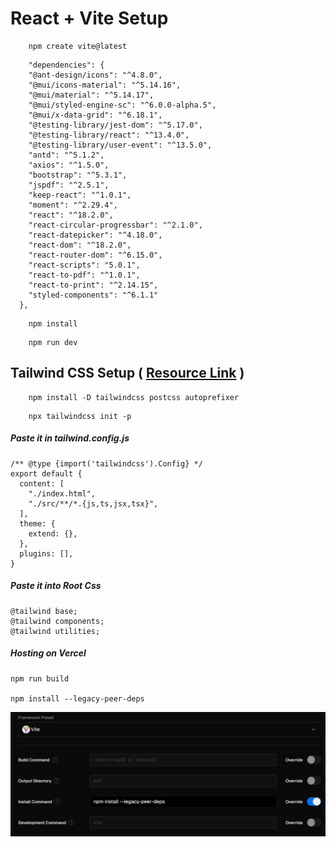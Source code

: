 
# React + Vite Setup
```
    npm create vite@latest
```
```
    "dependencies": {
    "@ant-design/icons": "^4.8.0",
    "@mui/icons-material": "^5.14.16",
    "@mui/material": "^5.14.17",
    "@mui/styled-engine-sc": "^6.0.0-alpha.5",
    "@mui/x-data-grid": "^6.18.1",
    "@testing-library/jest-dom": "^5.17.0",
    "@testing-library/react": "^13.4.0",
    "@testing-library/user-event": "^13.5.0",
    "antd": "^5.1.2",
    "axios": "^1.5.0",
    "bootstrap": "^5.3.1",
    "jspdf": "^2.5.1",
    "keep-react": "^1.0.1",
    "moment": "^2.29.4",
    "react": "^18.2.0",
    "react-circular-progressbar": "^2.1.0",
    "react-datepicker": "^4.18.0",
    "react-dom": "^18.2.0",
    "react-router-dom": "^6.15.0",
    "react-scripts": "5.0.1",
    "react-to-pdf": "^1.0.1",
    "react-to-print": "^2.14.15",
    "styled-components": "^6.1.1"
  },
```
```
    npm install
```
```
    npm run dev
```



## Tailwind CSS Setup ( [Resource Link](https://tailwindcss.com/docs/guides/vite#react) )
  

```
    npm install -D tailwindcss postcss autoprefixer
```
```
    npx tailwindcss init -p
```


  

##### Paste it in tailwind.config.js

```
/** @type {import('tailwindcss').Config} */
export default {
  content: [
    "./index.html",
    "./src/**/*.{js,ts,jsx,tsx}",
  ],
  theme: {
    extend: {},
  },
  plugins: [],
}

```


##### Paste it into Root Css


```
@tailwind base;
@tailwind components;
@tailwind utilities;
```


##### Hosting on Vercel


```
npm run build

npm install --legacy-peer-deps
```

![Alt text](image.png)